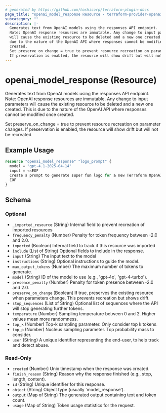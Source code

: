 ```yaml
---
# generated by https://github.com/hashicorp/terraform-plugin-docs
page_title: "openai_model_response Resource - terraform-provider-openai"
subcategory: ""
description: |-
  Generates text from OpenAI models using the responses API endpoint.
  Note: OpenAI response resources are immutable. Any change to input parameters
  will cause the existing resource to be deleted and a new one created. This is
  due to the nature of the OpenAI API where responses cannot be modified once
  created.
  Set preserve_on_change = true to prevent resource recreation on parameter changes.
  If preservation is enabled, the resource will show drift but will not be recreated.
---
```


# openai_model_response (Resource)

Generates text from OpenAI models using the responses API endpoint.
Note: OpenAI response resources are immutable. Any change to input parameters
will cause the existing resource to be deleted and a new one created. This is
due to the nature of the OpenAI API where responses cannot be modified once 
created.

Set preserve_on_change = true to prevent resource recreation on parameter changes.
If preservation is enabled, the resource will show drift but will not be recreated.

## Example Usage

```terraform
resource "openai_model_response" "logo_prompt" {
  model = "gpt-4.1-2025-04-14"
  input = <<EOF
  Create a prompt to generate super fun logo for a new Terraform OpenAI provider.
  EOF
}
```

<!-- schema generated by tfplugindocs -->
## Schema

### Optional

- `_imported_resource` (String) Internal field to prevent recreation of imported resources
- `frequency_penalty` (Number) Penalty for token frequency between -2.0 and 2.0.
- `imported` (Boolean) Internal field to track if this resource was imported
- `include` (List of String) Optional fields to include in the response.
- `input` (String) The input text to the model
- `instructions` (String) Optional instructions to guide the model.
- `max_output_tokens` (Number) The maximum number of tokens to generate.
- `model` (String) ID of the model to use (e.g., 'gpt-4o', 'gpt-4-turbo').
- `presence_penalty` (Number) Penalty for token presence between -2.0 and 2.0.
- `preserve_on_change` (Boolean) If true, preserves the existing resource when parameters change. This prevents recreation but shows drift.
- `stop_sequences` (List of String) Optional list of sequences where the API will stop generating further tokens.
- `temperature` (Number) Sampling temperature between 0 and 2. Higher values mean more randomness.
- `top_k` (Number) Top-k sampling parameter. Only consider top k tokens.
- `top_p` (Number) Nucleus sampling parameter. Top probability mass to consider.
- `user` (String) A unique identifier representing the end-user, to help track and detect abuse.

### Read-Only

- `created` (Number) Unix timestamp when the response was created.
- `finish_reason` (String) Reason why the response finished (e.g., stop, length, content).
- `id` (String) Unique identifier for this response.
- `object` (String) Object type (usually 'model_response').
- `output` (Map of String) The generated output containing text and token count.
- `usage` (Map of String) Token usage statistics for the request.
